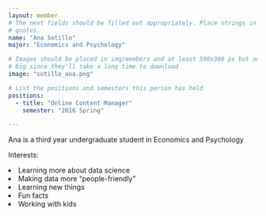 ```yaml
---
layout: member
# The next fields should be filled out appropriately. Place strings in double
# quotes.
name: "Ana Sotillo"
major: "Economics and Psychology"

# Images should be placed in img/members and at least 500x300 px but not too
# big since they'll take a long time to download
image: "sotillo_ana.png"

# List the positions and semesters this person has held
positions:
  - title: "Online Content Manager"
    semester: "2016 Spring"

---
```

Ana is a third year undergraduate student in Economics and Psychology

Interests: 
<li>Learning more about data science</li>
<li>Making data more “people-friendly”</li>
<li>Learning new things</li>
<li>Fun facts </li>
<li>Working with kids</li> 
